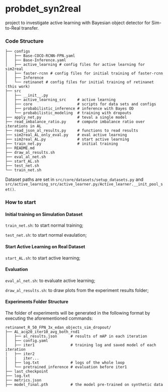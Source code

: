# probdet_syn2real
project to investigate active learning with Bayesian object detector for Sim-to-Real transfer.

### Code Structure
```
├── configs
│   ├── Base-COCO-RCNN-FPN.yaml
│   ├── Base-Inference.yaml
│   ├── active_learning # config files for active learning for sim2real
│   ├── faster-rcnn # config files for initial training of faster-rcnn
│   ├── Inference
│   └── retinanet # config files for initial training of retinanet (this work)
├── src
│   ├── __init__.py
│   ├── active_learning_src     # active learning 
│   ├── core                    # scripts for data sets and configs
│   ├── probabilistic_inference # inference with Bayes OD
│   └── probabilistic_modeling  # training with dropouts
├── apply_net.py                # teval a single model
├── read_imbalance_ratio.py     # compute imbalance ratio over iterations in AL
├── read_json_al_results.py     # functions to read results
├── sim2real_AL_only_eval.py    # eval active learning
├── sim2real_AL.py              # start active learning
├── train_net.py                # initial training 
├── README.md
├── draw_al_results.sh
├── eval_al_net.sh
├── start_AL.sh
├── test_net.sh
└── train_net.sh
```

Dataset paths are set in `src/core/datasets/setup_datasets.py` and `src/active_learning_src/active_learner.py/Active_learner.__init_pool_set()`.

### How to start

#### Initial training on Simulation Dataset

`train_net.sh`: to start normal training;

`test_net.sh`: to start normal evaulation;

#### Start Active Learning on Real Dataset

`start_AL.sh`: to start active learning;

#### Evaluation

`eval_al_net.sh`: to evaluate active learning;

`draw_al_results.sh`: to draw plots from the experiment results folder;

#### Experiments Folder Structure
The folder of experiments will be generated in the following format by executing the aforementioned commands:
```
retinanet_R_50_FPN_3x_edan_objects_sim_dropout/ 
├── AL_acq20_iter10_avg_both_rnd1                                                                
│   ├── al_results.json      # results of mAP in each iteration                   
│   ├── config.yaml                             
│   ├── iter1                # training log and saved model of each iteration               
│   ├── iter2   
|   |   iter...
│   ├── log.txt              # logs of the whole loop                
│   └── pretrained_inference # evaluation before iter1
├── last_checkpoint                          
├── log.txt                                  
├── metrics.json                        
├── model_final.pth          # the model pre-trained on synthetic data
```
